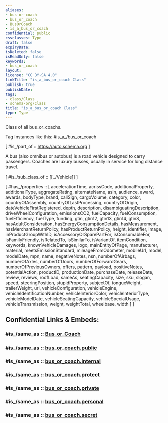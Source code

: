 ```yaml
---
aliases:
- bus-or-coach
- bus_or_coach
- BusOrCoach
- is_a_bus_or_coach
confidential: public
cssclasses: Type
draft: false
expiryDate: 
isDeleted: false
isReadOnly: false
keywords:
- bus_or_coach
layout: 
license: "CC BY-SA 4.0"
linkTitle: "is_a_bus_or_coach Class"
publish: true
publishDate: 
tags:
- class/Class
- schema-org/Class
title: "is_a_bus_or_coach Class"
type: Type
---
```


Class of all bus_or_coachs.

Tag Instances like this: 
#is_a_/bus_or_coach

[ #is_/part_of :: https://auto.schema.org ]

A bus (also omnibus or autobus) is a road vehicle designed to carry passengers. Coaches are luxury busses, usually in service for long distance travel.

[ #is_/sub_class_of :: [[../Vehicle]] ]

[ #has_/properties :: [ accelerationTime, acrissCode, additionalProperty, additionalType, aggregateRating, alternateName, asin, audience, award, awards, bodyType, brand, callSign, cargoVolume, category, color, countryOfAssembly, countryOfLastProcessing, countryOfOrigin, dateVehicleFirstRegistered, depth, description, disambiguatingDescription, driveWheelConfiguration, emissionsCO2, fuelCapacity, fuelConsumption, fuelEfficiency, fuelType, funding, gtin, gtin12, gtin13, gtin14, gtin8, hasAdultConsideration, hasEnergyConsumptionDetails, hasMeasurement, hasMerchantReturnPolicy, hasProductReturnPolicy, height, identifier, image, inProductGroupWithID, isAccessoryOrSparePartFor, isConsumableFor, isFamilyFriendly, isRelatedTo, isSimilarTo, isVariantOf, itemCondition, keywords, knownVehicleDamages, logo, mainEntityOfPage, manufacturer, material, meetsEmissionStandard, mileageFromOdometer, mobileUrl, model, modelDate, mpn, name, negativeNotes, nsn, numberOfAirbags, numberOfAxles, numberOfDoors, numberOfForwardGears, numberOfPreviousOwners, offers, pattern, payload, positiveNotes, potentialAction, productID, productionDate, purchaseDate, releaseDate, review, reviews, roofLoad, sameAs, seatingCapacity, size, sku, slogan, speed, steeringPosition, stupidProperty, subjectOf, tongueWeight, trailerWeight, url, vehicleConfiguration, vehicleEngine, vehicleIdentificationNumber, vehicleInteriorColor, vehicleInteriorType, vehicleModelDate, vehicleSeatingCapacity, vehicleSpecialUsage, vehicleTransmission, weight, weightTotal, wheelbase, width ] ]


## Confidential Links & Embeds: 

### #is_/same_as :: [Bus_or_Coach](Bus_or_Coach.md) 

### #is_/same_as :: [bus_or_coach.public](/_public/schema-org/Class/is_a_/product/vehicle/bus_or_coach.public.md) 

### #is_/same_as :: [bus_or_coach.internal](/_internal/schema-org/Class/is_a_/product/vehicle/bus_or_coach.internal.md) 

### #is_/same_as :: [bus_or_coach.protect](/_protect/schema-org/Class/is_a_/product/vehicle/bus_or_coach.protect.md) 

### #is_/same_as :: [bus_or_coach.private](/_private/schema-org/Class/is_a_/product/vehicle/bus_or_coach.private.md) 

### #is_/same_as :: [bus_or_coach.personal](/_personal/schema-org/Class/is_a_/product/vehicle/bus_or_coach.personal.md) 

### #is_/same_as :: [bus_or_coach.secret](/_secret/schema-org/Class/is_a_/product/vehicle/bus_or_coach.secret.md)

